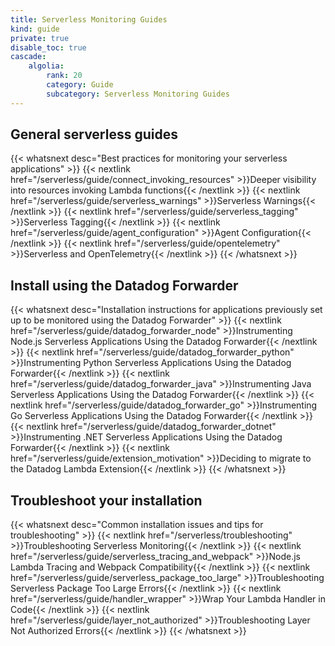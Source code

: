 ```yaml
---
title: Serverless Monitoring Guides
kind: guide
private: true
disable_toc: true
cascade:
    algolia:
        rank: 20
        category: Guide
        subcategory: Serverless Monitoring Guides
---
```


## General serverless guides

{{< whatsnext desc="Best practices for monitoring your serverless applications" >}}
    {{< nextlink href="/serverless/guide/connect_invoking_resources" >}}Deeper visibility into resources invoking Lambda functions{{< /nextlink >}}
    {{< nextlink href="/serverless/guide/serverless_warnings" >}}Serverless Warnings{{< /nextlink >}}
    {{< nextlink href="/serverless/guide/serverless_tagging" >}}Serverless Tagging{{< /nextlink >}}
    {{< nextlink href="/serverless/guide/agent_configuration" >}}Agent Configuration{{< /nextlink >}}
    {{< nextlink href="/serverless/guide/opentelemetry" >}}Serverless and OpenTelemetry{{< /nextlink >}}
{{< /whatsnext >}}

## Install using the Datadog Forwarder

{{< whatsnext desc="Installation instructions for applications previously set up to be monitored using the Datadog Forwarder" >}}
    {{< nextlink href="/serverless/guide/datadog_forwarder_node" >}}Instrumenting Node.js Serverless Applications Using the Datadog Forwarder{{< /nextlink >}}
    {{< nextlink href="/serverless/guide/datadog_forwarder_python" >}}Instrumenting Python Serverless Applications Using the Datadog Forwarder{{< /nextlink >}}
    {{< nextlink href="/serverless/guide/datadog_forwarder_java" >}}Instrumenting Java Serverless Applications Using the Datadog Forwarder{{< /nextlink >}}
    {{< nextlink href="/serverless/guide/datadog_forwarder_go" >}}Instrumenting Go Serverless Applications Using the Datadog Forwarder{{< /nextlink >}}
    {{< nextlink href="/serverless/guide/datadog_forwarder_dotnet" >}}Instrumenting .NET Serverless Applications Using the Datadog Forwarder{{< /nextlink >}}
    {{< nextlink href="/serverless/guide/extension_motivation" >}}Deciding to migrate to the Datadog Lambda Extension{{< /nextlink >}}
{{< /whatsnext >}}

## Troubleshoot your installation

{{< whatsnext desc="Common installation issues and tips for troubleshooting" >}}
    {{< nextlink href="/serverless/troubleshooting" >}}Troubleshooting Serverless Monitoring{{< /nextlink >}}
    {{< nextlink href="/serverless/guide/serverless_tracing_and_webpack" >}}Node.js Lambda Tracing and Webpack Compatibility{{< /nextlink >}}
    {{< nextlink href="/serverless/guide/serverless_package_too_large" >}}Troubleshooting Serverless Package Too Large Errors{{< /nextlink >}}
    {{< nextlink href="/serverless/guide/handler_wrapper" >}}Wrap Your Lambda Handler in Code{{< /nextlink >}}
    {{< nextlink href="/serverless/guide/layer_not_authorized" >}}Troubleshooting Layer Not Authorized Errors{{< /nextlink >}}
{{< /whatsnext >}}
